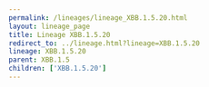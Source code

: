 ```yaml
---
permalink: /lineages/lineage_XBB.1.5.20.html
layout: lineage_page
title: Lineage XBB.1.5.20
redirect_to: ../lineage.html?lineage=XBB.1.5.20
lineage: XBB.1.5.20
parent: XBB.1.5
children: ['XBB.1.5.20']
---
```

